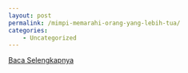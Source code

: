 ```yaml
---
layout: post
permalink: /mimpi-memarahi-orang-yang-lebih-tua/
categories:
    - Uncategorized
---
```


[Baca Selengkapnya](/08)